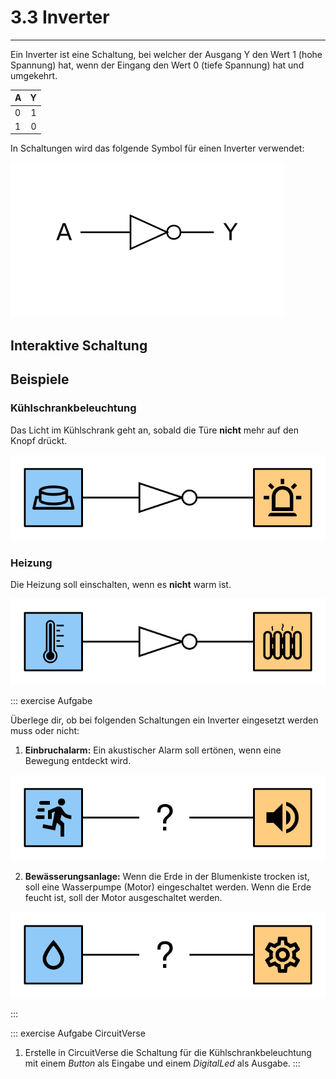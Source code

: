 # 3.3 Inverter
---

Ein Inverter ist eine Schaltung, bei welcher der Ausgang Y den Wert 1 (hohe Spannung) hat, wenn der Eingang den Wert 0 (tiefe Spannung) hat und umgekehrt.

| A   |   Y |
|:--- | ---:|
| 0   |   1 |
| 1   |   0 |

In Schaltungen wird das folgende Symbol für einen Inverter verwendet:

![Symbol für einen Inverter](./inverter.svg)

## Interaktive Schaltung

<VueCircuit id="rothe-inverter" height="200"/>

## Beispiele

### Kühlschrankbeleuchtung

Das Licht im Kühlschrank geht an, sobald die Türe **nicht** mehr auf den Knopf drückt.

![](./fridge.svg)

### Heizung

Die Heizung soll einschalten, wenn es **nicht** warm ist.

![](./heating.svg)

::: exercise Aufgabe

Überlege dir, ob bei folgenden Schaltungen ein Inverter eingesetzt werden muss oder nicht:

1. **Einbruchalarm:** Ein akustischer Alarm soll ertönen, wenn eine Bewegung entdeckt wird.

![](./ex-intruder-alarm.svg)

2. **Bewässerungsanlage:** Wenn die Erde in der Blumenkiste trocken ist, soll eine Wasserpumpe (Motor) eingeschaltet werden. Wenn die Erde feucht ist, soll der Motor ausgeschaltet werden.

![](./ex-water-plant.svg)

:::

::: exercise Aufgabe CircuitVerse
1. Erstelle in CircuitVerse die Schaltung für die Kühlschrankbeleuchtung mit einem _Button_ als Eingabe und einem _DigitalLed_ als Ausgabe.
:::
